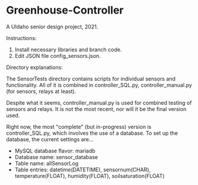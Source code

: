 # Greenhouse-Controller
A UIdaho senior design project, 2021.

Instructions: 
1. Install necessary libraries and branch code.
2. Edit JSON file config_sensors.json. 

Directory explanations: 

The SensorTests directory contains scripts for individual sensors and functionality.
All of it is combined in controller_SQL.py, controller_manual.py (for sensors, relays at least).

Despite what it seems, controller_manual.py is used for combined testing of sensors and relays.
It is not the most recent, nor will it be the final version used.

Right now, the most "complete" (but in-progress) version is controller_SQL.py, which involves the use of a database.
To set up the database, the current settings are...
  - MySQL database flavor: mariadb
  - Database name: sensor_database
  - Table name: allSensorLog
  - Table entries: datetime(DATETIME), sensornum(CHAR), temperature(FLOAT), humidity(FLOAT), soilsaturation(FLOAT)
